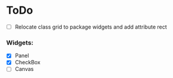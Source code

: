 # ToDo

- [ ] Relocate class grid to package widgets and add attribute rect

### Widgets:
 - [X] Panel
 - [X] CheckBox
 - [ ] Canvas
